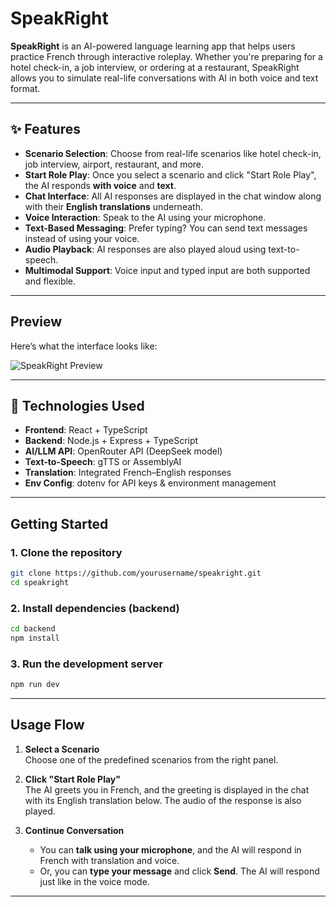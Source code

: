 
# SpeakRight

**SpeakRight** is an AI-powered language learning app that helps users practice French through interactive roleplay. Whether you're preparing for a hotel check-in, a job interview, or ordering at a restaurant, SpeakRight allows you to simulate real-life conversations with AI in both voice and text format.

---

## ✨ Features

-  **Scenario Selection**: Choose from real-life scenarios like hotel check-in, job interview, airport, restaurant, and more.
-  **Start Role Play**: Once you select a scenario and click "Start Role Play", the AI responds **with voice** and **text**.
-  **Chat Interface**: All AI responses are displayed in the chat window along with their **English translations** underneath.
-  **Voice Interaction**: Speak to the AI using your microphone.
- **Text-Based Messaging**: Prefer typing? You can send text messages instead of using your voice.
-  **Audio Playback**: AI responses are also played aloud using text-to-speech.
-  **Multimodal Support**: Voice input and typed input are both supported and flexible.

---

## Preview

Here’s what the interface looks like:

![SpeakRight Preview](./img/speakright-preview.png)

---

## 🧰 Technologies Used

- **Frontend**: React + TypeScript
- **Backend**: Node.js + Express + TypeScript
- **AI/LLM API**: OpenRouter API (DeepSeek model)
- **Text-to-Speech**: gTTS or AssemblyAI
- **Translation**: Integrated French–English responses
- **Env Config**: dotenv for API keys & environment management

---

## Getting Started

### 1. Clone the repository

```bash
git clone https://github.com/yourusername/speakright.git
cd speakright
```

### 2. Install dependencies (backend)

```bash
cd backend
npm install
```

### 3. Run the development server

```bash
npm run dev
```

---

## Usage Flow

1. **Select a Scenario**  
   Choose one of the predefined scenarios from the right panel.

2. **Click "Start Role Play"**  
   The AI greets you in French, and the greeting is displayed in the chat with its English translation below. The audio of the response is also played.

3. **Continue Conversation**  
   - You can **talk using your microphone**, and the AI will respond in French with translation and voice.
   - Or, you can **type your message** and click **Send**. The AI will respond just like in the voice mode.

---


